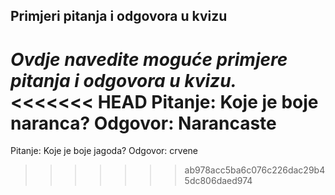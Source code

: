 ## Primjeri pitanja i odgovora u kvizu
_Ovdje navedite moguće primjere pitanja i odgovora u kvizu._  
<<<<<<< HEAD
Pitanje: Koje je boje naranca?
Odgovor: Narancaste
=======
Pitanje: Koje je boje jagoda?
Odgovor: crvene
>>>>>>> ab978acc5ba6c076c226dac29b45dc806daed974

